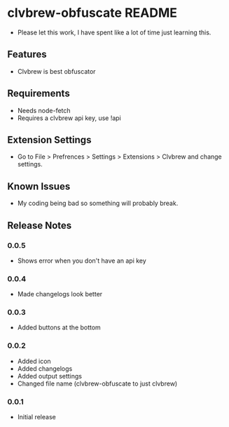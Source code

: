 # clvbrew-obfuscate README

- Please let this work, I have spent like a lot of time just learning this.

## Features

- Clvbrew is best obfuscator

## Requirements

- Needs node-fetch 
- Requires a clvbrew api key, use !api

## Extension Settings

- Go to File > Prefrences > Settings > Extensions > Clvbrew and change settings.
## Known Issues

- My coding being bad so something will probably break.

## Release Notes

### 0.0.5
- Shows error when you don't have an api key

### 0.0.4
- Made changelogs look better

### 0.0.3
- Added buttons at the bottom

### 0.0.2
- Added icon 
- Added changelogs 
- Added output settings
- Changed file name (clvbrew-obfuscate to just clvbrew)

### 0.0.1
- Initial release
